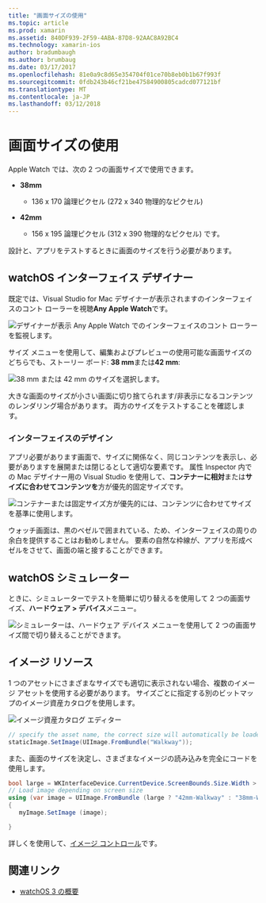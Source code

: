 ```yaml
---
title: "画面サイズの使用"
ms.topic: article
ms.prod: xamarin
ms.assetid: 840DF939-2F59-4ABA-87D8-92AAC8A92BC4
ms.technology: xamarin-ios
author: bradumbaugh
ms.author: brumbaug
ms.date: 03/17/2017
ms.openlocfilehash: 81e0a9c8d65e354704f01ce70b8eb0b1b67f993f
ms.sourcegitcommit: 0fdb243b46cf21be47584900805cadcd077121bf
ms.translationtype: MT
ms.contentlocale: ja-JP
ms.lasthandoff: 03/12/2018
---
```

# <a name="working-with-screen-sizes"></a>画面サイズの使用

Apple Watch では、次の 2 つの画面サイズで使用できます。

- **38mm**
  - 136 x 170 論理ピクセル (272 x 340 物理的なピクセル)

- **42mm**
  - 156 x 195 論理ピクセル (312 x 390 物理的なピクセル) です。

設計と、アプリをテストするときに画面のサイズを行う必要があります。

## <a name="watchos-interface-designer"></a>watchOS インターフェイス デザイナー

既定では、Visual Studio for Mac デザイナーが表示されますのインターフェイスのコント ローラーを視聴**Any Apple Watch**です。

![](screen-sizes-images/screen-any-sml.png "デザイナーが表示 Any Apple Watch でのインターフェイスのコント ローラーを監視します。")

サイズ メニューを使用して、編集およびプレビューの使用可能な画面サイズのどちらでも、ストーリー ボード: **38 mm**または**42 mm**:

![](screen-sizes-images/screen-menu-sml.png "38 mm または 42 mm のサイズを選択します。")

大きな画面のサイズが小さい画面に切り捨てられます/非表示になるコンテンツのレンダリング場合があります。
両方のサイズをテストすることを確認します。


### <a name="interface-design"></a>インターフェイスのデザイン

アプリ必要があります画面で、サイズに関係なく、同じコンテンツを表示し、必要がありますを展開または閉じるとして適切な要素です。 属性 Inspector 内での Mac デザイナー用の Visual Studio を使用して、**コンテナーに相対**または**サイズに合わせてコンテンツを**方が優先的固定サイズです。

![](screen-sizes-images/sizeattributepanel-sml.png "コンテナーまたは固定サイズ方が優先的には、コンテンツに合わせてサイズを基準に使用します。")

ウォッチ画面は、黒のベゼルで囲まれている、ため、インターフェイスの周りの余白を提供することはお勧めしません。 要素の自然な枠線が、アプリを形成ベゼルをさせて、画面の端と接することができます。


## <a name="watchos-simulator"></a>watchOS シミュレーター

ときに、シミュレーターでテストを簡単に切り替えるを使用して 2 つの画面サイズ、**ハードウェア > デバイス**メニュー。

![](screen-sizes-images/simulator.png "シミュレーターは、ハードウェア デバイス メニューを使用して 2 つの画面サイズ間で切り替えることができます。")


## <a name="image-resources"></a>イメージ リソース

1 つのアセットにさまざまなサイズでも適切に表示されない場合、複数のイメージ アセットを使用する必要があります。 サイズごとに指定する別のビットマップのイメージ資産カタログを使用します。

![](screen-sizes-images/images-xcassets.png "イメージ資産カタログ エディター")

```csharp
// specify the asset name, the correct size will automatically be loaded
staticImage.SetImage(UIImage.FromBundle("Walkway"));
```

また、画面のサイズを決定し、さまざまなイメージの読み込みを完全にコードを使用します。

```csharp
bool large = WKInterfaceDevice.CurrentDevice.ScreenBounds.Size.Width > 136.0;
// Load image depending on screen size
using (var image = UIImage.FromBundle (large ? "42mm-Walkway" : "38mm-Walkway"))
{
   myImage.SetImage (image);

}
```

詳しくを使用して、[イメージ コントロール](~/ios/watchos/user-interface/image.md)です。



## <a name="related-links"></a>関連リンク

- [watchOS 3 の概要](~/ios/watchos/platform/introduction-to-watchos3/index.md)

